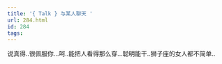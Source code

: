```yaml
---
title: '{ Talk } 与某人聊天 '
url: 284.html
id: 284
tags:
---
```


说真得..很佩服你...呵..能把人看得那么穿...聪明能干..狮子座的女人都不简单..